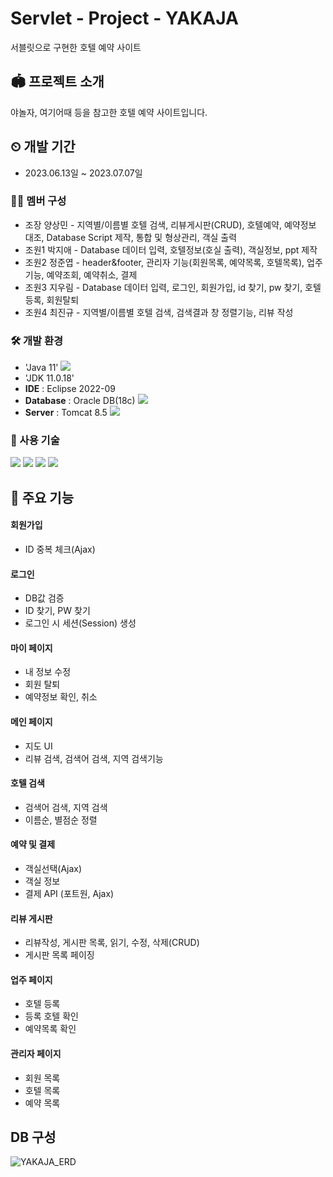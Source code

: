 # Servlet - Project - YAKAJA 
서블릿으로 구현한 호텔 예약 사이트

## 🏟 프로젝트 소개
야놀자, 여기어때 등을 참고한 호텔 예약 사이트입니다.
<br>

## ⏲ 개발 기간
* 2023.06.13일 ~ 2023.07.07일

### 👨‍💻 멤버 구성
- 조장 양상민 - 지역별/이름별 호텔 검색, 리뷰게시판(CRUD), 호텔예약, 예약정보 대조, Database Script 제작, 통합 및 형상관리, 객실 출력
- 조원1 박지애 - Database 데이터 입력, 호텔정보(호실 출력), 객실정보, ppt 제작 
- 조원2 정준엽 - header&footer, 관리자 기능(회원목록, 예약목록, 호텔목록), 업주 기능, 예약조회, 예약취소, 결제
- 조원3 지우림 - Database 데이터 입력, 로그인, 회원가입, id 찾기, pw 찾기, 호텔 등록, 회원탈퇴
- 조원4 최진규 - 지역별/이름별 호텔 검색, 검색결과 창 정렬기능, 리뷰 작성

### 🛠 개발 환경
- 'Java 11' <img src="https://img.shields.io/badge/java-007396?style=flat-square&logo=java&logoColor=white"/>
- 'JDK 11.0.18'
- **IDE** : Eclipse 2022-09
- **Database** : Oracle DB(18c) <img src="https://img.shields.io/badge/ORACLE-F80000?style=flat-square&logo=oracle&logoColor=white"/>
- **Server** : Tomcat 8.5 <img src="https://img.shields.io/badge/Apache Tomcat-F8DC75?style=flat-square&logo=apachetomcat&logoColor=black"/>

### 🔨 사용 기술
<img src="https://img.shields.io/badge/HTML5-E34F26?style=flat-square&logo=html5&logoColor=white"/>
<img src="https://img.shields.io/badge/CSS3-1572B6?style=flat-square&logo=css3&logoColor=white"/>
<img src="https://img.shields.io/badge/JavaScript-F7DF1E?style=for-the-badge&logo=JavaScript&logoColor=black">
<img src="https://img.shields.io/badge/jQuery-0769AD?style=flat-square&logo=jQuery&logoColor=white"/>
</br>

## 📌 주요 기능
#### 회원가입
- ID 중복 체크(Ajax) 

#### 로그인
- DB값 검증
- ID 찾기, PW 찾기
- 로그인 시 세션(Session) 생성

#### 마이 페이지
- 내 정보 수정
- 회원 탈퇴
- 예약정보 확인, 취소
  
#### 메인 페이지
- 지도 UI
- 리뷰 검색, 검색어 검색, 지역 검색기능 

#### 호텔 검색
- 검색어 검색, 지역 검색
- 이름순, 별점순 정렬

#### 예약 및 결제
- 객실선택(Ajax)
- 객실 정보
- 결제 API (포트원, Ajax)

#### 리뷰 게시판
- 리뷰작성, 게시판 목록, 읽기, 수정, 삭제(CRUD)
- 게시판 목록 페이징

#### 업주 페이지
- 호텔 등록
- 등록 호텔 확인
- 예약목록 확인

#### 관리자 페이지
- 회원 목록
- 호텔 목록
- 예약 목록

## DB 구성
![YAKAJA_ERD](https://github.com/hotel-yakaja/yakaja/assets/131237820/377e43af-8dbc-4d6b-a786-fe9fa39ae03c)

